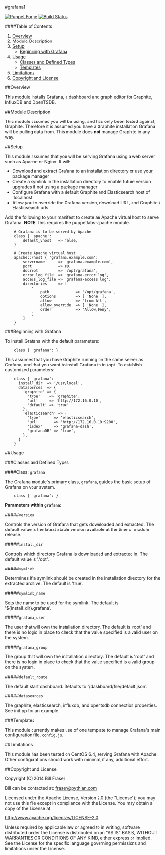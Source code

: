 #grafana1

[![Puppet Forge](http://img.shields.io/puppetforge/v/bfraser/grafana.svg)](https://forge.puppetlabs.com/bfraser/grafana)
[![Build Status](http://img.shields.io/travis/bfraser/puppet-grafana.svg)](http://travis-ci.org/bfraser/puppet-grafana)

####Table of Contents

1. [Overview](#overview)
2. [Module Description](#module-description)
3. [Setup](#setup)
    * [Beginning with Grafana](#beginning-with-grafana)
4. [Usage](#usage)
    * [Classes and Defined Types](#classes-and-defined-types)
    * [Templates](#templates)
5. [Limitations](#limitations)
6. [Copyright and License](#copyright-and-license)

##Overview

This module installs Grafana, a dashboard and graph editor for Graphite, InfluxDB and OpenTSDB.

##Module Description

This module assumes you will be using, and has only been tested against, Graphite. Therefore it is assumed you have a Graphite installation Grafana will be pulling data from. This module does **not** manage Graphite in any way.

##Setup

This module assumes that you will be serving Grafana using a web server such as Apache or Nginx. It will:

* Download and extract Grafana to an installation directory or use your package manager
* Create a symlink in the installation directory to enable future version upgrades if not using a package manager
* Configure Grafana with a default Graphite and Elasticsearch host of 'localhost'
* Allow you to override the Grafana version, download URL, and Graphite / Elasticsearch urls

Add the following to your manifest to create an Apache virtual host to serve Grafana. **NOTE** This requires the puppetlabs-apache module.

```puppet
    # Grafana is to be served by Apache
    class { 'apache':
        default_vhost   => false,
    }

    # Create Apache virtual host
    apache::vhost { 'grafana.example.com':
        servername      => 'grafana.example.com',
        port            => 80,
        docroot         => '/opt/grafana',
        error_log_file  => 'grafana-error.log',
        access_log_file => 'grafana-access.log',
        directories     => [
            {
                path            => '/opt/grafana',
                options         => [ 'None' ],
                allow           => 'from All',
                allow_override  => [ 'None' ],
                order           => 'Allow,Deny',
            }
        ]
    }
```

###Beginning with Grafana

To install Grafana with the default parameters:

```puppet
    class { 'grafana': }
```

This assumes that you have Graphite running on the same server as Grafana, and that you want to install Grafana to in /opt. To establish customized parameters:

```puppet
    class { 'grafana':
      install_dir  => '/usr/local',
      datasources  => {
        'graphite' => {
          'type'    => 'graphite',
          'url'     => 'http://172.16.0.10',
          'default' => 'true'
        },
        'elasticsearch' => {
          'type'      => 'elasticsearch',
          'url'       => 'http://172.16.0.10:9200',
          'index'     => 'grafana-dash',
          'grafanaDB' => 'true',
        },
      }
    }
```
##Usage

###Classes and Defined Types

####Class: `grafana`

The Grafana module's primary class, `grafana`, guides the basic setup of Grafana on your system.

```puppet
    class { 'grafana': }
```
**Parameters within `grafana`:**

#####`version`

Controls the version of Grafana that gets downloaded and extracted. The default value is the latest stable version available at the time of module release.

#####`install_dir`

Controls which directory Grafana is downloaded and extracted in. The default value is '/opt'.

#####`symlink`

Determines if a symlink should be created in the installation directory for the extracted archive. The default is 'true'.

#####`symlink_name`

Sets the name to be used for the symlink. The default is '${install_dir}/grafana'.

#####`grafana_user`

The user that will own the installation directory. The default is 'root' and there is no logic in place to check that the value specified is a valid user on the system.

#####`grafana_group`

The group that will own the installation directory. The default is 'root' and there is no login in place to check that the value specified is a valid group on the system.

#####`default_route`

The default start dashboard. Defaults to '/dashboard/file/default.json'.

#####`datasources`

The graphite, elasticsearch, influxdb, and opentsdb connection properties. See init.pp for an example.

###Templates

This module currently makes use of one template to manage Grafana's main configuration file, `config.js`.

##Limitations

This module has been tested on CentOS 6.4, serving Grafana with Apache. Other configurations should work with minimal, if any, additional effort.

##Copyright and License

Copyright (C) 2014 Bill Fraser

Bill can be contacted at: fraser@pythian.com

Licensed under the Apache License, Version 2.0 (the "License");
you may not use this file except in compliance with the License.
You may obtain a copy of the License at

  http://www.apache.org/licenses/LICENSE-2.0

Unless required by applicable law or agreed to in writing, software
distributed under the License is distributed on an "AS IS" BASIS,
WITHOUT WARRANTIES OR CONDITIONS OF ANY KIND, either express or implied.
See the License for the specific language governing permissions and
limitations under the License.
